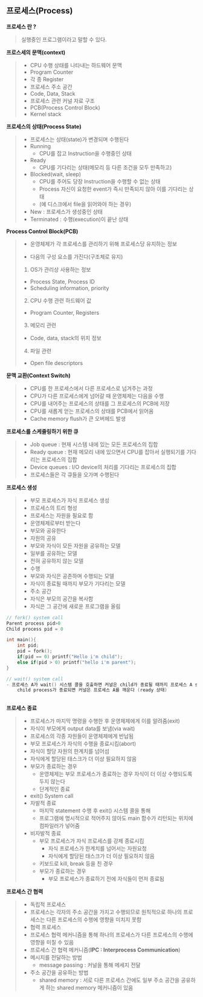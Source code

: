 ## 프로세스(Process)

__프로세스 란 ?__

>실행중인 프로그램이라고 말할 수 있다.



__프로스세의 문맥(context)__

>- CPU 수행 상태를 나타내는 하드웨어 문맥
>  - Program Counter
>  - 각 종 Register
>- 프로세스 주소 공간
>  - Code, Data, Stack
>- 프로세스 관련 커널 자료 구조
>  - PCB(Process Control Block)
>  - Kernel stack



__프로세스의 상태(Process State)__

>- 프로세스는 상태(state)가 변경되며 수행된다
>  - Running
>    - CPU를 잡고 Instruction을 수행중인 상태
>  - Ready
>    - CPU를 기다리는 상태(메모리 등 다른 조건을 모두 만족하고)
>  - Blocked(wait, sleep)
>    - CPU를 주어도 당장 Instruction을 수행할 수 없는 상태
>    - Process 자신이 요청한 event가 즉시 만족되지 않아 이를 기다리는 상태
>    -  (예 디스크에서 file을 읽어와야 하는 경우)
>  - New : 프로세스가 생성중인 상태
>  - Terminated : 수행(execution)이 끝난 상태



__Process Control Block(PCB)__

>- 운영체제가 각 프로세스를 관리하기 위해 프로세스당 유지하는 정보
>
>- 다음의 구성 요소를 가진다(구조체로 유지)
>
>  1) OS가 관리상 사용하는 정보
>
>  	-	Process State, Process ID
>  	-	Scheduling information, priority
>
>  2) CPU 수행 관련 하드웨어 값
>
>  - Program Counter, Registers
>
>  3) 메모리 관련
>
>  - Code, data, stack의 위치 정보
>
>  4) 파일 관련
>
>  - Open file descriptors



__문맥 교환(Context Switch)__

>- CPU를 한 프로세스에서 다른 프로세스로 넘겨주는 과정
>- CPU가 다른 프로세스에게 넘어갈 때 운영체제는 다음을 수행
>  - CPU를 내어주는 프로세스의 상태를 그 프로세스의 PCB에 저장
>  - CPU를 새롭게 얻는 프로세스의 상태를 PCB에서 읽어옴
>  - Cache memory flush가 큰 오버헤드 발생



__프로세스를 스케줄링하기 위한 큐__

>- Job queue : 현재 시스템 내에 있는 모든 프로세스의 집합
>- Ready queue : 현재 메모리 내에 있으면서 CPU를 잡아서 실행되기를 기다리는 프로세스의 집합
>- Device queues : I/O device의 처리를 기다리는 프로세스의 집합
>- 프로세스들은 각 큐들을 오가며 수행된다



__프로세스 생성__

>- 부모 프로세스가 자식 프로세스 생성
>- 프로세스의 트리 형성
>- 프로세스는 자원을 필요로 함
>  - 운영체제로부터 받는다
>  - 부모와 공유한다
>- 자원의 공유
>  - 부모와 자식이 모든 자원을 공유하는 모델
>  - 일부를 공유하는 모델
>  - 전혀 공유하지 않는 모델
>- 수행
>  - 부모와 자식은 공존하며 수행되는 모델
>  - 자식이 종료될 때까지 부모가 기다리는 모델
>- 주소 공간
>  - 자식은 부모의 공간을 복사함
>  - 자식은 그 공간에 새로운 프로그램을 올림

```C
// fork() system call 
Parent process pid>0
Child process pid = 0

int main(){
	int pid;
	pid = fork();
	if(pid == 0) printf("Hello i'm child");
	else if(pid > 0) printf("hello i'm parent");  
}	

// wait() system call
- 프로세스 A가 wait() 시스템 콜을 호출하면 커널은 child가 종료될 때까지 프로세스 A sleep시킴(block)
    child process가 종료되면 커널은 프로세스 A를 깨운다 (ready 상태)
    

```



__프로세스 종료__

>- 프로세스가 마지막 명령을 수행한 후 운영체제에게 이를 알려줌(exit)
>  - 자식이 부모에게 output data를 보냄(via wait)
>  - 프로세스의 각종 자원들이 운영체제에게 반납됨
>- 부모 프로세스가 자식의 수행을 종료시킴(abort)
>  - 자식이 할당 자원의 한계치를 넘어섬
>  - 자식에게 할당된 태스크가 더 이상 필요하지 않음
>  - 부모가 종료하는 경우
>    - 운영체제는 부모 프로세스가 종료하는 경우 자식이 더 이상 수행되도록 두지 않는다
>    - 단계적인 종료
>- exit() System call
>  - 자발적 종료
>    - 마지막 statement 수행 후 exit() 시스템 콜을 통해
>    - 프로그램에 명시적으로 적어주지 않아도 main 함수가 리턴되는 위치에 컴파일러가 넣어줌
>  - 비자발적 종료
>    - 부모 프로세스가 자식 프로세스를 강제 종료시킴
>      - 자식 프로세스가 한계치를 넘어서는 자원요청
>      - 자식에게 할당된 태스크가 더 이상 필요하지 않음
>    - 키보드로 kill, break 등을 친 경우
>    - 부모가 종료하는 경우
>      - 부모 프로세스가 종료하기 전에 자식들이 먼저 종료됨



__프로세스 간 협력__

>- 독립적 프로세스
>  - 프로세스는 각자의 주소 공간을 가지고 수행되므로 원칙적으로 하나의 프로세스는 다른 프로세스의 수행에 영향을 미치지 못함
>- 협력 프로세스
>  - 프로세스 협력 메커니즘을 통해 하나의 프로세스가 다른 프로세스의 수행에 영향을 미칠 수 있음
>- 프로세스 간 협력 메커니즘(__IPC : Interprocess Communication__)
>  - 메시지를 전달하는 방법
>    - message passing : 커널을 통해 메세지 전달
>  - 주소 공간을 공유하는 방법
>    - shared memory : 서로 다른 프로세스 간에도 일부 주소 공간을 공유하게 하는 shared memory 메커니즘이 있음



